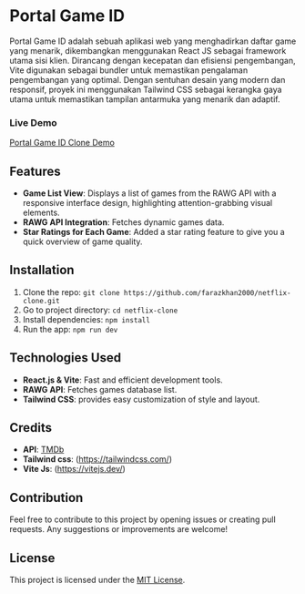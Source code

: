 # Portal Game ID



Portal Game ID adalah sebuah aplikasi web yang menghadirkan daftar game yang menarik, dikembangkan menggunakan React JS sebagai framework utama sisi klien. Dirancang dengan kecepatan dan efisiensi pengembangan, Vite digunakan sebagai bundler untuk memastikan pengalaman pengembangan yang optimal. Dengan sentuhan desain yang modern dan responsif, proyek ini menggunakan Tailwind CSS sebagai kerangka gaya utama untuk memastikan tampilan antarmuka yang menarik dan adaptif.

### Live Demo
[Portal Game ID Clone Demo](https://main--dynamic-dusk-665673.netlify.app/)

## Features
- **Game List View**: Displays a list of games from the RAWG API with a responsive interface design, highlighting attention-grabbing visual elements.
- **RAWG API Integration**: Fetches dynamic games data.
- **Star Ratings for Each Game**: Added a star rating feature to give you a quick overview of game quality.

## Installation
1. Clone the repo: `git clone https://github.com/farazkhan2000/netflix-clone.git`
2. Go to project directory: `cd netflix-clone`
3. Install dependencies: `npm install`
4. Run the app: `npm run dev`

## Technologies Used
- **React.js & Vite**: Fast and efficient development tools.
- **RAWG API**: Fetches games database list.
- **Tailwind CSS**: provides easy customization of style and layout.

## Credits
- **API**: [TMDb](https://rawg.io/apidocs)
- **Tailwind css**: (https://tailwindcss.com/)
- **Vite Js**: (https://vitejs.dev/)


## Contribution
Feel free to contribute to this project by opening issues or creating pull requests. Any suggestions or improvements are welcome!

## License
This project is licensed under the [MIT License](LICENSE).
